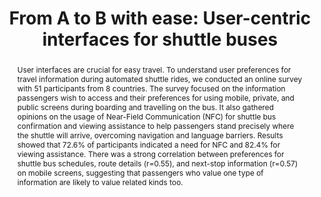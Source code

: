 ---
layout: publication
sitemap: false
title: "From A to B with ease: User-centric interfaces for shuttle buses"
authors: Alam, M. S., Subramanian, T., Remlinger, W., Martens, M., Bazilinskyy, P.
pdf: alam2024from
image: alam2024from.jpg
display: Adjunct Proceedings of the 16th International Conference on Automotive User Interfaces and Interactive Vehicular Applications (AutoUI). Stanford, CA, USA
year: 2024
doi: 10.1145/3641308.3685033
code: https://github.com/Shaadalam9/shuttle-boarding
suppmat: https://data.4tu.nl/datasets/76432912-37c4-4603-97e7-9cabbaba653e/3
abstract: "User interfaces are crucial for easy travel. To understand user preferences for travel information during automated shuttle rides, we conducted an online survey with 51 participants from 8 countries. The survey focused on the information passengers wish to access and their preferences for using mobile, private, and public screens during boarding and travelling on the bus. It also gathered opinions on the usage of Near-Field Communication (NFC) for shuttle bus confirmation and viewing assistance to help passengers stand precisely where the shuttle will arrive, overcoming navigation and language barriers. Results showed that 72.6% of participants indicated a need for NFC and 82.4% for viewing assistance. There was a strong correlation between preferences for shuttle bus schedules, route details (r=0.55), and next-stop information (r=0.57) on mobile screens, suggesting that passengers who value one type of information are likely to value related kinds too."
---